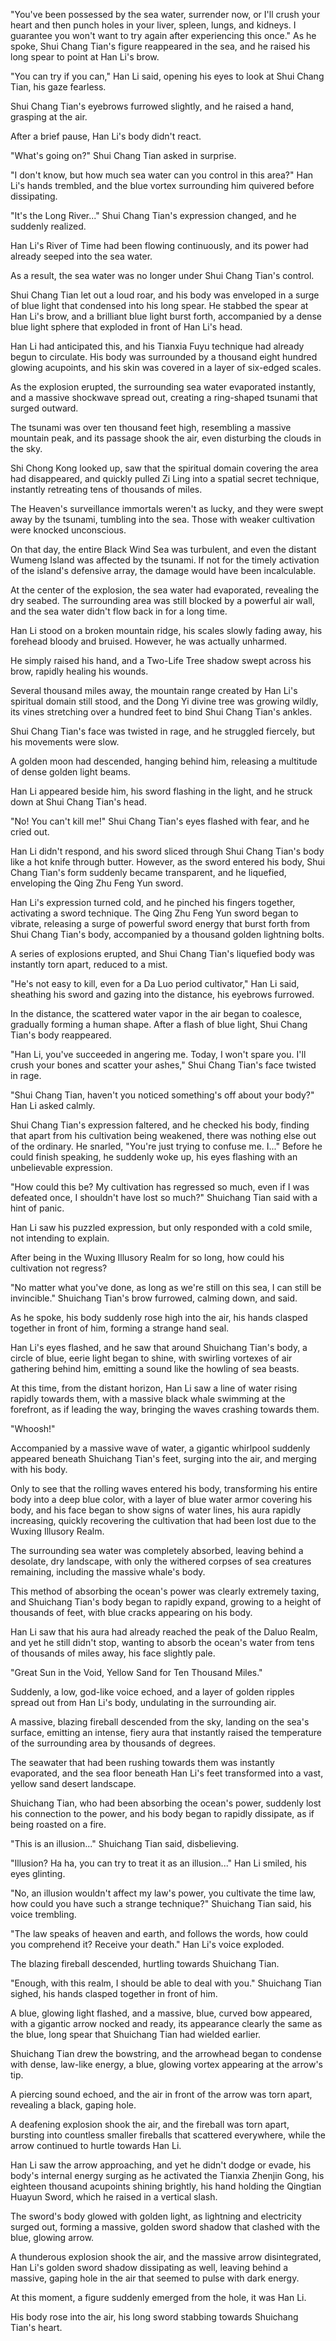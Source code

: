 "You've been possessed by the sea water, surrender now, or I'll crush your heart and then punch holes in your liver, spleen, lungs, and kidneys. I guarantee you won't want to try again after experiencing this once." As he spoke, Shui Chang Tian's figure reappeared in the sea, and he raised his long spear to point at Han Li's brow.

"You can try if you can," Han Li said, opening his eyes to look at Shui Chang Tian, his gaze fearless.

Shui Chang Tian's eyebrows furrowed slightly, and he raised a hand, grasping at the air.

After a brief pause, Han Li's body didn't react.

"What's going on?" Shui Chang Tian asked in surprise.

"I don't know, but how much sea water can you control in this area?" Han Li's hands trembled, and the blue vortex surrounding him quivered before dissipating.

"It's the Long River..." Shui Chang Tian's expression changed, and he suddenly realized.

Han Li's River of Time had been flowing continuously, and its power had already seeped into the sea water.

As a result, the sea water was no longer under Shui Chang Tian's control.

Shui Chang Tian let out a loud roar, and his body was enveloped in a surge of blue light that condensed into his long spear. He stabbed the spear at Han Li's brow, and a brilliant blue light burst forth, accompanied by a dense blue light sphere that exploded in front of Han Li's head.

Han Li had anticipated this, and his Tianxia Fuyu technique had already begun to circulate. His body was surrounded by a thousand eight hundred glowing acupoints, and his skin was covered in a layer of six-edged scales.

As the explosion erupted, the surrounding sea water evaporated instantly, and a massive shockwave spread out, creating a ring-shaped tsunami that surged outward.

The tsunami was over ten thousand feet high, resembling a massive mountain peak, and its passage shook the air, even disturbing the clouds in the sky.

Shi Chong Kong looked up, saw that the spiritual domain covering the area had disappeared, and quickly pulled Zi Ling into a spatial secret technique, instantly retreating tens of thousands of miles.

The Heaven's surveillance immortals weren't as lucky, and they were swept away by the tsunami, tumbling into the sea. Those with weaker cultivation were knocked unconscious.

On that day, the entire Black Wind Sea was turbulent, and even the distant Wumeng Island was affected by the tsunami. If not for the timely activation of the island's defensive array, the damage would have been incalculable.

At the center of the explosion, the sea water had evaporated, revealing the dry seabed. The surrounding area was still blocked by a powerful air wall, and the sea water didn't flow back in for a long time.

Han Li stood on a broken mountain ridge, his scales slowly fading away, his forehead bloody and bruised. However, he was actually unharmed.

He simply raised his hand, and a Two-Life Tree shadow swept across his brow, rapidly healing his wounds.

Several thousand miles away, the mountain range created by Han Li's spiritual domain still stood, and the Dong Yi divine tree was growing wildly, its vines stretching over a hundred feet to bind Shui Chang Tian's ankles.

Shui Chang Tian's face was twisted in rage, and he struggled fiercely, but his movements were slow.

A golden moon had descended, hanging behind him, releasing a multitude of dense golden light beams.

Han Li appeared beside him, his sword flashing in the light, and he struck down at Shui Chang Tian's head.

"No! You can't kill me!" Shui Chang Tian's eyes flashed with fear, and he cried out.

Han Li didn't respond, and his sword sliced through Shui Chang Tian's body like a hot knife through butter. However, as the sword entered his body, Shui Chang Tian's form suddenly became transparent, and he liquefied, enveloping the Qing Zhu Feng Yun sword.

Han Li's expression turned cold, and he pinched his fingers together, activating a sword technique. The Qing Zhu Feng Yun sword began to vibrate, releasing a surge of powerful sword energy that burst forth from Shui Chang Tian's body, accompanied by a thousand golden lightning bolts.

A series of explosions erupted, and Shui Chang Tian's liquefied body was instantly torn apart, reduced to a mist.

"He's not easy to kill, even for a Da Luo period cultivator," Han Li said, sheathing his sword and gazing into the distance, his eyebrows furrowed.

In the distance, the scattered water vapor in the air began to coalesce, gradually forming a human shape. After a flash of blue light, Shui Chang Tian's body reappeared.

"Han Li, you've succeeded in angering me. Today, I won't spare you. I'll crush your bones and scatter your ashes," Shui Chang Tian's face twisted in rage.

"Shui Chang Tian, haven't you noticed something's off about your body?" Han Li asked calmly.

Shui Chang Tian's expression faltered, and he checked his body, finding that apart from his cultivation being weakened, there was nothing else out of the ordinary. He snarled, "You're just trying to confuse me. I..."
Before he could finish speaking, he suddenly woke up, his eyes flashing with an unbelievable expression.

"How could this be? My cultivation has regressed so much, even if I was defeated once, I shouldn't have lost so much?" Shuichang Tian said with a hint of panic.

Han Li saw his puzzled expression, but only responded with a cold smile, not intending to explain.

After being in the Wuxing Illusory Realm for so long, how could his cultivation not regress?

"No matter what you've done, as long as we're still on this sea, I can still be invincible." Shuichang Tian's brow furrowed, calming down, and said.

As he spoke, his body suddenly rose high into the air, his hands clasped together in front of him, forming a strange hand seal.

Han Li's eyes flashed, and he saw that around Shuichang Tian's body, a circle of blue, eerie light began to shine, with swirling vortexes of air gathering behind him, emitting a sound like the howling of sea beasts.

At this time, from the distant horizon, Han Li saw a line of water rising rapidly towards them, with a massive black whale swimming at the forefront, as if leading the way, bringing the waves crashing towards them.

"Whoosh!"

 Accompanied by a massive wave of water, a gigantic whirlpool suddenly appeared beneath Shuichang Tian's feet, surging into the air, and merging with his body.

Only to see that the rolling waves entered his body, transforming his entire body into a deep blue color, with a layer of blue water armor covering his body, and his face began to show signs of water lines, his aura rapidly increasing, quickly recovering the cultivation that had been lost due to the Wuxing Illusory Realm.

The surrounding sea water was completely absorbed, leaving behind a desolate, dry landscape, with only the withered corpses of sea creatures remaining, including the massive whale's body.

This method of absorbing the ocean's power was clearly extremely taxing, and Shuichang Tian's body began to rapidly expand, growing to a height of thousands of feet, with blue cracks appearing on his body.

Han Li saw that his aura had already reached the peak of the Daluo Realm, and yet he still didn't stop, wanting to absorb the ocean's water from tens of thousands of miles away, his face slightly pale.

"Great Sun in the Void, Yellow Sand for Ten Thousand Miles."

Suddenly, a low, god-like voice echoed, and a layer of golden ripples spread out from Han Li's body, undulating in the surrounding air.

A massive, blazing fireball descended from the sky, landing on the sea's surface, emitting an intense, fiery aura that instantly raised the temperature of the surrounding area by thousands of degrees.

The seawater that had been rushing towards them was instantly evaporated, and the sea floor beneath Han Li's feet transformed into a vast, yellow sand desert landscape.

Shuichang Tian, who had been absorbing the ocean's power, suddenly lost his connection to the power, and his body began to rapidly dissipate, as if being roasted on a fire.

"This is an illusion..." Shuichang Tian said, disbelieving.

"Illusion? Ha ha, you can try to treat it as an illusion..." Han Li smiled, his eyes glinting.

"No, an illusion wouldn't affect my law's power, you cultivate the time law, how could you have such a strange technique?" Shuichang Tian said, his voice trembling.

"The law speaks of heaven and earth, and follows the words, how could you comprehend it? Receive your death." Han Li's voice exploded.

The blazing fireball descended, hurtling towards Shuichang Tian.

"Enough, with this realm, I should be able to deal with you." Shuichang Tian sighed, his hands clasped together in front of him.

A blue, glowing light flashed, and a massive, blue, curved bow appeared, with a gigantic arrow nocked and ready, its appearance clearly the same as the blue, long spear that Shuichang Tian had wielded earlier.

Shuichang Tian drew the bowstring, and the arrowhead began to condense with dense, law-like energy, a blue, glowing vortex appearing at the arrow's tip.

A piercing sound echoed, and the air in front of the arrow was torn apart, revealing a black, gaping hole.

A deafening explosion shook the air, and the fireball was torn apart, bursting into countless smaller fireballs that scattered everywhere, while the arrow continued to hurtle towards Han Li.

Han Li saw the arrow approaching, and yet he didn't dodge or evade, his body's internal energy surging as he activated the Tianxia Zhenjin Gong, his eighteen thousand acupoints shining brightly, his hand holding the Qingtian Huayun Sword, which he raised in a vertical slash.

The sword's body glowed with golden light, as lightning and electricity surged out, forming a massive, golden sword shadow that clashed with the blue, glowing arrow.

A thunderous explosion shook the air, and the massive arrow disintegrated, Han Li's golden sword shadow dissipating as well, leaving behind a massive, gaping hole in the air that seemed to pulse with dark energy.

At this moment, a figure suddenly emerged from the hole, it was Han Li.

His body rose into the air, his long sword stabbing towards Shuichang Tian's heart.